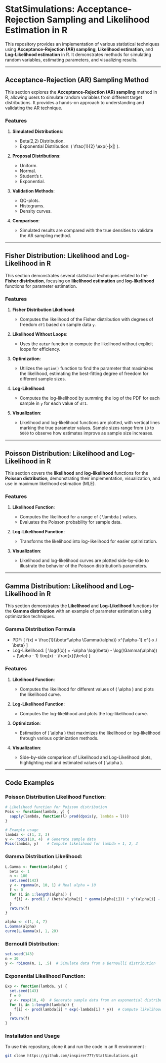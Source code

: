 # StatSimulations: Acceptance-Rejection Sampling and Likelihood Estimation in R

This repository provides an implementation of various statistical techniques using **Acceptance-Rejection (AR) sampling**, **Likelihood estimation**, and **Log-Likelihood estimation** in R. It demonstrates methods for simulating random variables, estimating parameters, and visualizing results.

---

## Acceptance-Rejection (AR) Sampling Method

This section explores the **Acceptance-Rejection (AR) sampling** method in R, allowing users to simulate random variables from different target distributions. It provides a hands-on approach to understanding and validating the AR technique.

### Features
1. **Simulated Distributions**:
   - Beta(2,2) Distribution.
   - Exponential Distribution: \( \frac{1}{2} \exp(-|x|) \).

2. **Proposal Distributions**:
   - Uniform.
   - Normal.
   - Student’s t.
   - Exponential.

3. **Validation Methods**:
   - QQ-plots.
   - Histograms.
   - Density curves.

4. **Comparison**:
   - Simulated results are compared with the true densities to validate the AR sampling method.

---

## Fisher Distribution: Likelihood and Log-Likelihood in R

This section demonstrates several statistical techniques related to the **Fisher distribution**, focusing on **likelihood estimation** and **log-likelihood** functions for parameter estimation.

### Features
1. **Fisher Distribution Likelihood**:
   - Computes the likelihood of the Fisher distribution with degrees of freedom `df1` based on sample data `y`.

2. **Likelihood Without Loops**:
   - Uses the `outer` function to compute the likelihood without explicit loops for efficiency.

3. **Optimization**:
   - Utilizes the `optim()` function to find the parameter that maximizes the likelihood, estimating the best-fitting degree of freedom for different sample sizes.

4. **Log-Likelihood**:
   - Computes the log-likelihood by summing the log of the PDF for each sample in `y` for each value of `df1`.

5. **Visualization**:
   - Likelihood and log-likelihood functions are plotted, with vertical lines marking the true parameter values. Sample sizes range from `10` to `5000` to observe how estimates improve as sample size increases.

---

## Poisson Distribution: Likelihood and Log-Likelihood in R

This section covers the **likelihood** and **log-likelihood** functions for the **Poisson distribution**, demonstrating their implementation, visualization, and use in maximum likelihood estimation (MLE).

### Features
1. **Likelihood Function**:
   - Computes the likelihood for a range of \( \lambda \) values.
   - Evaluates the Poisson probability for sample data.

2. **Log-Likelihood Function**:
   - Transforms the likelihood into log-likelihood for easier optimization.

3. **Visualization**:
   - Likelihood and log-likelihood curves are plotted side-by-side to illustrate the behavior of the Poisson distribution’s parameters.

---

## Gamma Distribution: Likelihood and Log-Likelihood in R

This section demonstrates the **Likelihood** and **Log-Likelihood** functions for the **Gamma distribution** with an example of parameter estimation using optimization techniques.

### Gamma Distribution Formula
- PDF: 
  \[
  f(x) = \frac{1}{\beta^\alpha \Gamma(\alpha)} x^{\alpha-1} e^{-x / \beta}
  \]
- Log-Likelihood:
  \[
  \log(f(x)) = -\alpha \log(\beta) - \log(\Gamma(\alpha)) + (\alpha - 1) \log(x) - \frac{x}{\beta}
  \]

### Features
1. **Likelihood Function**:
   - Computes the likelihood for different values of \( \alpha \) and plots the likelihood curve.

2. **Log-Likelihood Function**:
   - Computes the log-likelihood and plots the log-likelihood curve.

3. **Optimization**:
   - Estimation of \( \alpha \) that maximizes the likelihood or log-likelihood through various optimization methods.

4. **Visualization**:
   - Side-by-side comparison of Likelihood and Log-Likelihood plots, highlighting real and estimated values of \( \alpha \).

---

## Code Examples

### Poisson Distribution Likelihood Function:
```r
# Likelihood function for Poisson distribution
Pois <- function(lambda, y) {
  sapply(lambda, function(l) prod(dpois(y, lambda = l)))
}

# Example usage
lambda <- c(1, 2, 3)
y <- rpois(10, 4)  # Generate sample data
Pois(lambda, y)    # Compute likelihood for lambda = 1, 2, 3
```
### Gamma Distribution Likelihood:
```r
L.Gamma <- function(alpha) {
  beta <- 1
  n <- 100
  set.seed(143)
  y <- rgamma(n, 10, 1) # Real alpha = 10
  f <- 0
  for (i in 1:length(alpha)) {
    f[i] <- prod(1 / (beta^alpha[i] * gamma(alpha[i])) * y^(alpha[i] - 1) * exp(-y / beta))
  }
  return(f)
}

alpha <- c(1, 4, 7)
L.Gamma(alpha)
curve(L.Gamma(x), 1, 20)

```
### Bernoulli Distribution:
```r
set.seed(143)
n = 30
y <- rbinom(n, 1, .5)  # Simulate data from a Bernoulli distribution

```

### Exponential Likelihood Function:
```r
Exp <- function(lambda, y) {
  set.seed(143)
  f = 0
  y <- rexp(10, 4)  # Generate sample data from an exponential distribution with rate = 4
  for (i in 1:length(lambda)) {
    f[i] <- prod(lambda[i] * exp(-lambda[i] * y))  # Compute likelihood
  }
  return(f)
}

```

### Installation and Usage
To use this repository, clone it and run the code in an R environment : 
```bash
git clone https://github.com/inspirer777/StatSimulations.git

```

